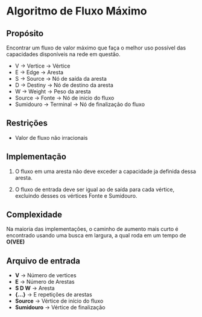 # Algoritmo de Fluxo Máximo

## Propósito
Encontrar um fluxo de valor máximo que faça o melhor uso possível das capacidades disponíveis na rede em questão.
- V -> Vertice -> Vértice
- E -> Edge -> Aresta
- S -> Source -> Nó de saída da aresta
- D -> Destiny -> Nó de destino da aresta
- W -> Weight -> Peso da aresta
- Source -> Fonte -> Nó de inicio do fluxo
- Sumidouro -> Terminal -> Nó de finalização do fluxo

## Restrições
- Valor de fluxo não irracionais


## Implementação

1. O fluxo em uma aresta não deve exceder a capacidade ja definida dessa aresta.

2. O fluxo de entrada deve ser igual ao de saída para cada vértice, excluindo desses os vértices Fonte e Sumidouro.


## Complexidade
Na maioria das implementações, o caminho de aumento mais curto é encontrado usando uma busca em largura, a qual roda em um tempo de **O(VEE)**


## Arquivo de entrada
- **V** -> Número de vertices
- **E** -> Número de Arestas
- **S D W** -> Aresta 
- **{...}** -> E repetições de arestas
- **Source** -> Vértice de início do fluxo
- **Sumidouro** -> Vértice de finalização
